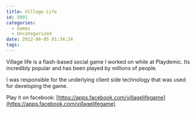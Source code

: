 ```yaml
---
title: Village Life
id: 5091
categories:
  - Games
  - Uncategorized
date: 2012-06-05 01:34:24
tags:
---
```


Village life is a flash-based social game I worked on while at Playdemic. Its incredibly popular and has been played by millions of people.

I was responsible for the underlying client side technology that was used for developing the game.

<!--more-->

Play it on facebook: [https://apps.facebook.com/villagelifegame](https://apps.facebook.com/villagelifegame)